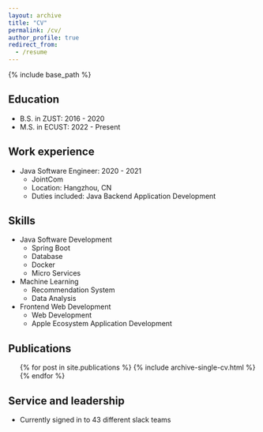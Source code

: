 ```yaml
---
layout: archive
title: "CV"
permalink: /cv/
author_profile: true
redirect_from:
  - /resume
---
```


{% include base_path %}

Education
------
* B.S. in ZUST: 2016 - 2020
* M.S. in ECUST: 2022 - Present

Work experience
------
* Java Software Engineer: 2020 - 2021
  * JointCom
  * Location: Hangzhou, CN
  * Duties included: Java Backend Application Development

  
Skills
------
* Java Software Development
  * Spring Boot
  * Database
  * Docker
  * Micro Services
* Machine Learning
  * Recommendation System
  * Data Analysis
* Frontend Web Development
  * Web Development
  * Apple Ecosystem Application Development

Publications
------
  <ul>{% for post in site.publications %}
    {% include archive-single-cv.html %}
  {% endfor %}</ul>
  
[//]: # (Talks)

[//]: # (======)

[//]: # (  <ul>{% for post in site.talks %})

[//]: # (    {% include archive-single-talk-cv.html %})

[//]: # (  {% endfor %}</ul>)

[//]: # (  )
[//]: # (Teaching)

[//]: # (======)

[//]: # (  <ul>{% for post in site.teaching %})

[//]: # (    {% include archive-single-cv.html %})

[//]: # (  {% endfor %}</ul>)
  
Service and leadership
------
* Currently signed in to 43 different slack teams
